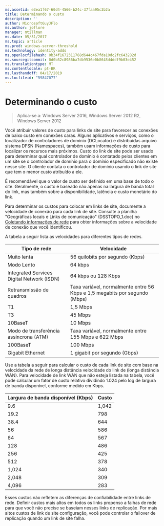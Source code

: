 ```yaml
---
ms.assetid: e3ea1f67-60d4-4566-b24c-37faa95c3b2a
title: Determinando o custo
description: ''
author: MicrosoftGuyJFlo
ms.author: joflore
manager: mtillman
ms.date: 05/31/2017
ms.topic: article
ms.prod: windows-server-threshold
ms.technology: identity-adds
ms.openlocfilehash: 0b34f1672311768d644c467fda10dc2fc643282d
ms.sourcegitcommit: 0d0b32c8986ba7db9536e0b8648d4ddf9b03e452
ms.translationtype: MT
ms.contentlocale: pt-BR
ms.lasthandoff: 04/17/2019
ms.locfileid: "59847077"
---
```

# <a name="determining-the-cost"></a>Determinando o custo

>Aplica-se a: Windows Server 2016, Windows Server 2012 R2, Windows Server 2012

Você atribuir valores de custo para links de site para favorecer as conexões de baixo custo em conexões caras. Alguns aplicativos e serviços, como o localizador de controladores de domínio (DCLocator) e distribuídas arquivo sistema DFSN (Namespaces), também usam informações de custo para localizar os recursos mais próximos. Custo do link de site pode ser usado para determinar qual controlador de domínio é contatado pelos clientes em um site se o controlador de domínio para o domínio especificado não existe nesse site. O cliente contata o controlador de domínio usando o link de site que tem o menor custo atribuído a ele.  
  
É recomendável que o valor de custo ser definido em uma base de todo o site. Geralmente, o custo é baseado não apenas na largura de banda total do link, mas também sobre a disponibilidade, latência e custo monetário do link.  
  
Para determinar os custos para colocar em links de site, documente a velocidade de conexão para cada link de site. Consulte a planilha "Geográficas locais e Links de comunicação" (DSSTOPO_1.doc) no [Coletando informações de rede](../../ad-ds/plan/Collecting-Network-Information.md) para obter informações sobre a velocidade de conexão que você identificou.  
  
A tabela a seguir lista as velocidades para diferentes tipos de redes.  
  
|Tipo de rede|Velocidade|  
|----------------|---------|  
|Muito lenta|56 quilobits por segundo (Kbps)|  
|Modo Lento|64 kbps|  
|Integrated Services Digital Network (ISDN)|64 kbps ou 128 Kbps|  
|Retransmissão de quadros|Taxa variável, normalmente entre 56 Kbps e 1,5 megabits por segundo (Mbps)|  
|T1|1,5 Mbps|  
|T3|45 Mbps|  
|10BaseT|10 Mbps|  
|Modo de transferência assíncrona (ATM)|Taxa variável, normalmente entre 155 Mbps e 622 Mbps|  
|100BaseT|100 Mbps|  
|Gigabit Ethernet|1 gigabit por segundo (Gbps)|  
  
Use a tabela a seguir para calcular o custo de cada link de site com base na velocidade da rede de longa distância velocidade do link de (longa distância WAN). Para velocidade de link WAN que não esteja listada na tabela, você pode calcular um fator de custo relativo dividindo 1.024 pelo log de largura de banda disponível, conforme medido em Kbps.  
  
|Largura de banda disponível (Kbps)|Custo|  
|--------------------------------|--------|  
|9.6|1,042|  
|19.2|798|  
|38.4|644|  
|56|586|  
|64|567|  
|128|486|  
|256|425|  
|512|378|  
|1,024|340|  
|2,048|309|  
|4,096|283|  
  
Esses custos não refletem as diferenças de confiabilidade entre links de rede. Definir custos mais altos em todos os links propenso a falhas de rede para que você não precise se baseiam nesses links de replicação. Por mais altos custos de link de site configuração, você pode controlar o failover de replicação quando um link de site falha.  
  


